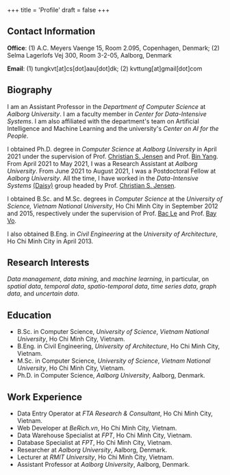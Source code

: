 +++
title = 'Profile'
draft = false
+++

## Contact Information

__Office__: (1) A.C. Meyers Vaenge 15, Room 2.095, Copenhagen, Denmark; (2) Selma Lagerlofs Vej 300, Room 3-2-05, Aalborg, Denmark

__Email__: (1) tungkvt[at]cs[dot]aau[dot]dk; (2) kvttung[at]gmail[dot]com



## Biography

I am an Assistant Professor in the _Department of Computer Science_ at _Aalborg University_. I am a faculty member in _Center for Data-Intensive Systems_. I am also affiliated with the department's team on Artificial Intelligence and Machine Learning and the university's _Center on AI for the People_.

I obtained Ph.D. degree in *Computer Science* at _Aalborg University_ in April 2021 under the supervision of  Prof. [Christian S. Jensen](https://people.cs.aau.dk/~csj/) and Prof. [Bin Yang](https://people.cs.aau.dk/~byang/). From April 2021 to May 2021, I was a Research Assistant at _Aalborg University_. From June 2021 to August 2021,  I was a Postdoctoral Fellow at _Aalborg University_. All the time, I have worked in the _Data-Intensive Systems_ [(Daisy)](https://www.daisy.aau.dk/) group headed by Prof. [Christian S. Jensen](https://people.cs.aau.dk/~csj/).

I obtained B.Sc. and M.Sc. degrees in *Computer Science* at the *University of Science, Vietnam National University*, Ho Chi Minh City in September 2012 and 2015, respectively under the supervision of  Prof. [Bac Le](https://scholar.google.com.vn/citations?user=UA_83MUAAAAJ&hl=en) and Prof. [Bay Vo](https://scholar.google.com.vn/citations?user=UBGqPDYAAAAJ&hl=en). 

I also obtained B.Eng. in *Civil Engineering* at the *University of Architecture*, Ho Chi Minh City in April 2013. 



## Research Interests

*Data management*, *data mining*, and *machine learning*, in particular, on *spatial data*, *temporal data*, *spatio-temporal data*, *time series data*, *graph data*, and *uncertain data*.



## Education

- B.Sc. in Computer Science, _University of Science_, _Vietnam National University_, Ho Chi Minh City, Vietnam.
- B.Eng. in Civil Engineering, _University of Architecture_, Ho Chi Minh City, Vietnam.
- M.Sc. in Computer Science, _University of Science_, _Vietnam National University_, Ho Chi Minh City, Vietnam.
- Ph.D. in Computer Science, _Aalborg University_, Aalborg, Denmark.



## Work Experience

- Data Entry Operator at _FTA Research & Consultant_, Ho Chi Minh City, Vietnam.
- Web Developer at _BeRich.vn_, Ho Chi Minh City, Vietnam.
- Data Warehouse Specialist at _FPT_, Ho Chi Minh City, Vietnam.
- Database Specialist at _FPT_, Ho Chi Minh City, Vietnam.
- Researcher at _Aalborg University_, Aalborg, Denmark.
- Lecturer at _RMIT University_, Ho Chi Minh City, Vietnam.
- Assistant Professor at _Aalborg University_, Aalborg, Denmark.